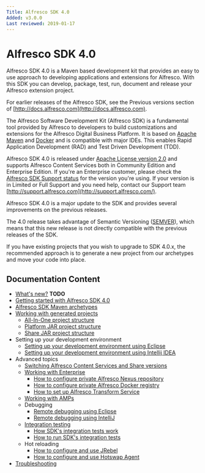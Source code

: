 ```yaml
---
Title: Alfresco SDK 4.0
Added: v3.0.0
Last reviewed: 2019-01-17
---
```

# Alfresco SDK 4.0

Alfresco SDK 4.0 is a Maven based development kit that provides an easy to use approach to developing applications and extensions for Alfresco. With this 
SDK you can develop, package, test, run, document and release your Alfresco extension project.

For earlier releases of the Alfresco SDK, see the Previous versions section of [http://docs.alfresco.com](http://docs.alfresco.com).

The Alfresco Software Development Kit (Alfresco SDK) is a fundamental tool provided by Alfresco to developers to build customizations and extensions for 
the Alfresco Digital Business Platform. It is based on [Apache Maven](http://maven.apache.org/) and [Docker](https://www.docker.com/) and is compatible with 
major IDEs. This enables Rapid Application Development (RAD) and Test Driven Development (TDD).

Alfresco SDK 4.0 is released under [Apache License version 2.0](http://www.apache.org/licenses/LICENSE-2.0.html) and supports Alfresco Content Services both 
in Community Edition and Enterprise Edition. If you're an Enterprise customer, please check the [Alfresco SDK Support status](https://www.alfresco.com/alfresco-product-support-status) 
for the version you're using. If your version is in Limited or Full Support and you need help, contact our Support team [http://support.alfresco.com](http://support.alfresco.com/).

Alfresco SDK 4.0 is a major update to the SDK and provides several improvements on the previous releases.

The 4.0 release takes advantage of Semantic Versioning ([SEMVER](http://semver.org/)), which means that this new release is not directly compatible with the 
previous releases of the SDK.

If you have existing projects that you wish to upgrade to SDK 4.0.x, the recommended approach is to generate a new project from our archetypes and move your 
code into place.

## Documentation Content

* [What's new?]() **TODO**
* [Getting started with Alfresco SDK 4.0](getting-started.md)
* [Alfresco SDK Maven archetypes](mvn-archetypes.md)
* [Working with generated projects](projects-usage.md)
    * [All-In-One project structure](structure-aio.md)
    * [Platform JAR project structure](structure-platform.md)
    * [Share JAR project structure](structure-share.md)
* Setting up your development environment
    * [Setting up your development environment using Eclipse](dev-env-eclipse.md)
    * [Setting up your development environment using Intellij IDEA](dev-env-intellij.md)
* Advanced topics
    * [Switching Alfresco Content Services and Share versions](switching-versions.md)
    * [Working with Enterprise](enterprise.md)
        * [How to configure private Alfresco Nexus repository](enterprise-mvn-repo.md)
        * [How to configure private Alfresco Docker registry](enterprise-docker-registry.md)
        * [How to set up Alfresco Transform Service](alfresco-transform-service.md)
    * [Working with AMPs](amps.md)
    * Debugging
        * [Remote debugging using Eclipse](debug-eclipse.md)
        * [Remote debugging using IntelliJ](debug-intellij.md)
    * [Integration testing](integration-testing.md)
        * [How SDK's integration tests work](it-working.md)
        * [How to run SDK's integration tests](it-running.md)
    * Hot reloading
        * [How to configure and use JRebel](jrebel.md)
        * [How to configure and use Hotswap Agent](hotswap-agent.md)
* [Troubleshooting](troubleshooting.md)
